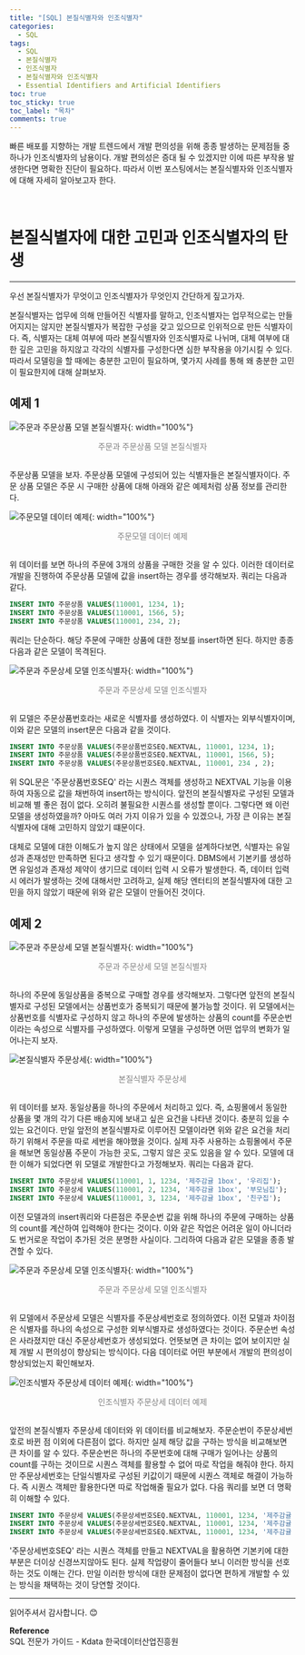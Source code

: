 ```yaml
---
title: "[SQL] 본질식별자와 인조식별자"
categories:
  - SQL
tags:
  - SQL
  - 본질식별자
  - 인조식별자
  - 본질식별자와 인조식별자
  - Essential Identifiers and Artificial Identifiers
toc: true
toc_sticky: true
toc_label: "목차"
comments: true
---
```


빠른 배포를 지향하는 개발 트렌드에서 개발 편의성을 위해 종종 발생하는 문제점들 중 하나가 인조식별자의 남용이다. 개발 편의성은 증대 될 수 있겠지만 이에 따른 부작용 발생한다면 명확한 진단이 필요하다. 따라서 이번 포스팅에서는 본질식별자와 인조식별자에 대해 자세히 알아보고자 한다.

<br>

# 본질식별자에 대한 고민과 인조식별자의 탄생
---
우선 본질식별자가 무엇이고 인조식별자가 무엇인지 간단하게 짚고가자.  

본질식별자는 업무에 의해 만들어진 식별자를 말하고, 인조식별자는 업무적으로는 만들어지지는 않지만 본질식별자가 복잡한 구성을 갖고 있으므로 인위적으로 만든 식별자이다.
즉, 식별자는 대체 여부에 따라 본질식별자와 인조식별자로 나뉘며, 대체 여부에 대한 깊은 고민을 하지않고 각각의 식별자를 구성한다면 심한 부작용을 야기시킬 수 있다.
따라서 모델링을 할 때에는 충분한 고민이 필요하며, 몇가지 사례를 통해 왜 충분한 고민이 필요한지에 대해 살펴보자. 

## 예제 1
![주문과 주문상품 모델 본질식별자](/assets/img/posts/20220917/order-and-order-product-model-essence-identifier.png "주문과 주문상품 모델 본질식별자"){: width="100%"}
<div style="color: gray; text-align: center; margin-bottom: 30px;">주문과 주문상품 모델 본질식별자</div>

주문상품 모델을 보자. 주문상품 모델에 구성되어 있는 식별자들은 본질식별자이다. 주문 상품 모델은 주문 시 구매한 상품에 대해 아래와 같은 예제처럼 상품 정보를 관리한다.

![주문모델 데이터 예제](/assets/img/posts/20220917/order-product-data-example.png "주문모델 데이터 예제"){: width="100%"}
<div style="color: gray; text-align: center; margin-bottom: 30px;">주문모델 데이터 예제</div>

위 데이터를 보면 하나의 주문에 3개의 상품을 구매한 것을 알 수 있다. 이러한 데이터로 개발을 진행하여 주문상품 모델에 값을 insert하는 경우를 생각해보자. 쿼리는 다음과 같다.

```sql
INSERT INTO 주문상품 VALUES(110001, 1234, 1);
INSERT INTO 주문상품 VALUES(110001, 1566, 5);
INSERT INTO 주문상품 VALUES(110001, 234, 2);
```

쿼리는 단순하다. 해당 주문에 구매한 상품에 대한 정보를 insert하면 된다. 하지만 종종 다음과 같은 모델이 목격된다.

![주문과 주문상세 모델 인조식별자](/assets/img/posts/20220917/artificial-identifier-of-order-and-order-product-model.png "주문과 주문상세 모델 인조식별자"){: width="100%"}
<div style="color: gray; text-align: center; margin-bottom: 30px;">주문과 주문상세 모델 인조식별자</div>

위 모델은 주문상품번호라는 새로운 식별자를 생성하였다. 이 식별자는 외부식별자이며, 이와 같은 모델의 insert문은 다음과 같을 것이다.

```sql
INSERT INTO 주문상품 VALUES(주문상품번호SEQ.NEXTVAL, 110001, 1234, 1);
INSERT INTO 주문상품 VALUES(주문상품번호SEQ.NEXTVAL, 110001, 1566, 5);
INSERT INTO 주문상품 VALUES(주문상품번호SEQ.NEXTVAL, 110001, 234 , 2);
```

위 SQL문은 '주문상품번호SEQ' 라는 시퀀스 객체를 생성하고 NEXTVAL 기능을 이용하여 자동으로 값을 채번하여 insert하는 방식이다. 앞전의 본질식별자로 구성된 모델과 비교해 별 좋은 점이 없다. 오히려 불필요한 시퀀스를 생성할 뿐이다. 그렇다면 왜 이런 모델을 생성하였을까? 아마도 여러 가지 이유가 있을 수 있겠으나, 가장 큰 이유는 본질식별자에 대해 고민하지 않았기 떄문이다. 

대체로 모델에 대한 이해도가 높지 않은 상태에서 모델을 설계하다보면, 식별자는 유일성과 존재성만 만족하면 된다고 생각할 수 있기 때문이다. DBMS에서 기본키를 생성하면 유일성과 존재성 제약이 생기므로 데이터 입력 시 오류가 발생한다. 즉, 데이터 입력 시 에러가 발생하는 것에 대해서만 고려하고, 실제 해당 엔터티의 본질식별자에 대한 고민을 하지 않았기 때문에 위와 같은 모델이 만들어진 것이다.

## 예제 2
![주문과 주문상세 모델 본질식별자](/assets/img/posts/20220917/order-and-order-product-model-essence-identifier2.png "주문과 주문상세 모델 본질식별자"){: width="100%"}
<div style="color: gray; text-align: center; margin-bottom: 30px;">주문과 주문상세 모델 본질식별자</div>

하나의 주문에 동일상품을 중복으로 구매할 경우를 생각해보자. 그렇다면 앞전의 본질식별자로 구성된 모델에서는 상품번호가 중복되기 때문에 불가능할 것이다. 위 모델에서는 상품번호를 식별자로 구성하지 않고 하나의 주문에 발생하는 상품의 count를 주문순번이라는 속성으로 식별자를 구성하였다. 이렇게 모델을 구성하면 어떤 업무의 변화가 일어나는지 보자.

![본질식별자 주문상세](/assets/img/posts/20220917/intrinsic-identifier-order-detail-data-example.png "본질식별자 주문상세"){: width="100%"}
<div style="color: gray; text-align: center; margin-bottom: 30px;">본질식별자 주문상세</div>

위 데이터를 보자. 동일상품을 하나의 주문에서 처리하고 있다. 즉, 쇼핑몰에서 동일한 상품을 몇 개의 각기 다른 배송지에 보내고 싶은 요건을 나타낸 것이다. 충분히 있을  수 있는 요건이다. 만일 앞전의 본질식별자로 이루어진 모델이라면 위와  같은 요건을 처리하기 위해서 주문을 따로 세번을 해야했을 것이다. 실제 자주 사용하는 쇼핑몰에서 주문을 해보면 동일상품 주문이 가능한 곳도, 그렇지 않은 곳도 있음을 알 수 있다. 모델에 대한 이해가 되었다면 위 모델로 개발한다고 가정해보자. 쿼리는 다음과 같다.

```sql
INSERT INTO 주문상세 VALUES(110001, 1, 1234, '제주감귤 1box', '우리집');
INSERT INTO 주문상세 VALUES(110001, 2, 1234, '제주감귤 1box', '부모님집');
INSERT INTO 주문상세 VALUES(110001, 3, 1234, '제주감귤 1box', '친구집');
```

이전 모델과의 insert쿼리와 다른점은 주문순번 값을 위해 하나의 주문에 구매하는 상품의 count를 계산하여 입력해야 한다는 것이다. 이와 같은 작업은 어려운 일이 아니더라도 번거로운 작업이 추가된 것은 분명한 사실이다. 그리하여 다음과 같은 모델을 종종 발견할 수 있다.

![주문과 주문상세 모델 인조식별자](/assets/img/posts/20220917/artificial-identifier-of-order-and-order-product-model2.png "주문과 주문상세 모델 인조식별자"){: width="100%"}
<div style="color: gray; text-align: center; margin-bottom: 30px;">주문과 주문상세 모델 인조식별자</div>

위 모델에서 주문상세 모델은 식별자를 주문상세번호로 정의하였다. 이전 모델과 차이점은 식별자를 하나의 속성으로 구성한 외부식별자로 생성하였다는 것이다. 주문순번 속성은 사라졌지만 대신 주문상세번호가 생성되었다. 언뜻보면 큰 차이는 없어 보이지만 실제 개발 시 편의성이 향상되는 방식이다. 다음 데이터로 어떤 부분에서 개발의 편의성이 향상되었는지 확인해보자.

![인조식별자 주문상세 데이터 예제](/assets/img/posts/20220917/artificial-identifier-order-detail-data-example.png "인조식별자 주문상세 데이터 예제"){: width="100%"}
<div style="color: gray; text-align: center; margin-bottom: 30px;">인조식별자 주문상세 데이터 예제</div>

앞전의 본질식별자 주문상세 데이터와 위 데이터를 비교해보자. 주문순번이 주문상세번호로 바뀐 점 이외에 다른점이 없다. 하지만 실제 해당 값을 구하는 방식을 비교해보면 큰 차이를 알 수 있다. 주문순번은 하나의 주문번호에 대해 구매가 일어나는 상품의 count를 구하는 것이므로 시퀀스 객체를 활용할 수 없어 따로 작업을 해줘야 한다. 하지만 주문상세번호는 단일식별자로 구성된 키값이기 때문에 시퀀스 객체로 해결이 가능하다. 즉 시퀀스 객체만 활용한다면 따로 작업해줄 필요가 없다. 다음 쿼리를 보면 더 명확히 이해할 수 있다.

```sql
INSERT INTO 주문상세 VALUES(주문상세번호SEQ.NEXTVAL, 110001, 1234, '제주감귤 1box', '우리집');
INSERT INTO 주문상세 VALUES(주문상세번호SEQ.NEXTVAL, 110001, 1234, '제주감귤 1box', '우리집');
INSERT INTO 주문상세 VALUES(주문상세번호SEQ.NEXTVAL, 110001, 1234, '제주감귤 1box', '우리집');
```

'주문상세번호SEQ' 라는 시퀀스 객체를 만들고 NEXTVAL을 활용하면 기본키에 대한 부분은 더이상 신경쓰지않아도 된다. 실제 작업량이 줄어들다 보니 이러한 방식을 선호하는 것도 이해는 간다. 만일 이러한 방식에 대한 문제점이 없다면 편하게 개발할 수 있는 방식을 채택하는 것이 당연할 것이다.

---

읽어주셔서 감사합니다. 😊 

__Reference__  
SQL 전문가 가이드 - Kdata 한국데이터산업진흥원